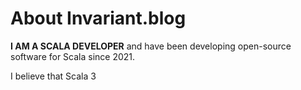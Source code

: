 # About Invariant.blog

**I AM A SCALA DEVELOPER** and have been developing open-source software for Scala
since 2021.

I believe that Scala 3
